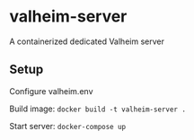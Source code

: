 # valheim-server
A containerized dedicated Valheim server

## Setup
Configure valheim.env

Build image: `docker build -t valheim-server .`

Start server: `docker-compose up`
